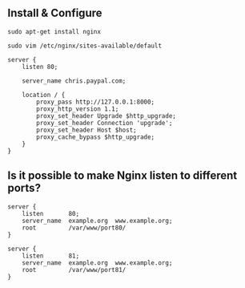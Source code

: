 ## Install & Configure

```
sudo apt-get install nginx
```
```
sudo vim /etc/nginx/sites-available/default
```
```
server {
    listen 80;

    server_name chris.paypal.com;

    location / {
        proxy_pass http://127.0.0.1:8000;
        proxy_http_version 1.1;
        proxy_set_header Upgrade $http_upgrade;
        proxy_set_header Connection 'upgrade';
        proxy_set_header Host $host;
        proxy_cache_bypass $http_upgrade;
    }
}
```

## Is it possible to make Nginx listen to different ports?
```
server {
    listen       80;
    server_name  example.org  www.example.org;
    root         /var/www/port80/
}

server {
    listen       81;
    server_name  example.org  www.example.org;
    root         /var/www/port81/
}
```

